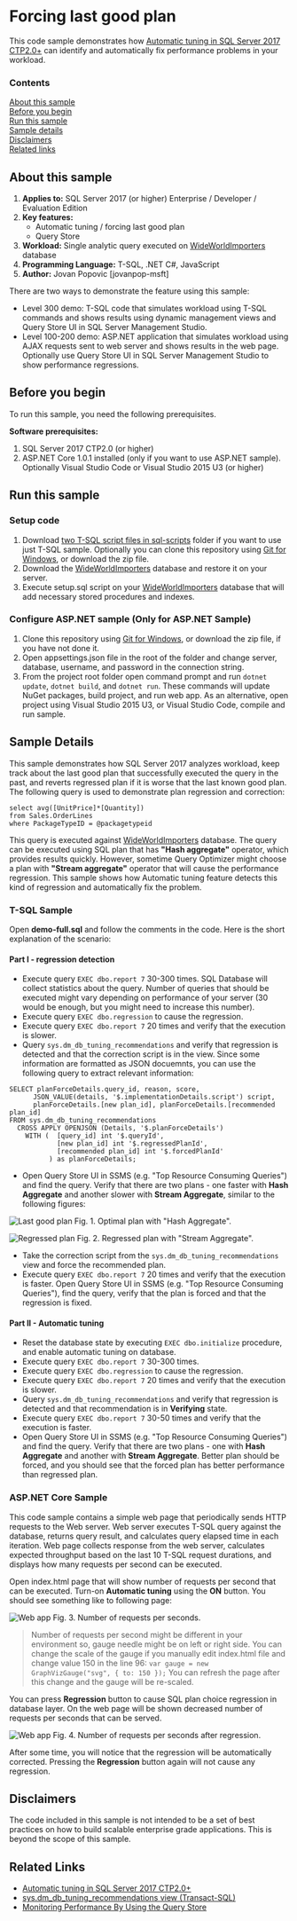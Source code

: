 # Forcing last good plan
This code sample demonstrates how [Automatic tuning in SQL Server 2017 CTP2.0+](https://docs.microsoft.com/sql/relational-databases/automatic-tuning/automatic-tuning) can identify and automatically fix performance problems in your workload.

### Contents

[About this sample](#about-this-sample)<br/>
[Before you begin](#before-you-begin)<br/>
[Run this sample](#run-this-sample)<br/>
[Sample details](#sample-details)<br/>
[Disclaimers](#disclaimers)<br/>
[Related links](#related-links)<br/>

<a name=about-this-sample></a>

## About this sample 
1. **Applies to:** SQL Server 2017 (or higher) Enterprise / Developer / Evaluation Edition
2. **Key features:**
    - Automatic tuning / forcing last good plan
    - Query Store
3. **Workload:** Single analytic query executed on [WideWorldImporters](../../../databases/wide-world-importers) database
4. **Programming Language:** T-SQL, .NET C#, JavaScript
5. **Author:** Jovan Popovic [jovanpop-msft]

There are two ways to demonstrate the feature using this sample:
 - Level 300 demo: T-SQL code that simulates workload using T-SQL commands and shows results using dynamic management views and Query Store UI in SQL Server Management Studio.
 - Level 100-200 demo: ASP.NET application that simulates workload using AJAX requests sent to web server and shows results in the web page. Optionally use Query Store UI in SQL Server Management Studio to show performance regressions.

<a name=before-you-begin></a>

## Before you begin

To run this sample, you need the following prerequisites.

**Software prerequisites:**

1. SQL Server 2017 CTP2.0 (or higher)
2. ASP.NET Core 1.0.1 installed (only if you want to use ASP.NET sample). Optionally Visual Studio Code or Visual Studio 2015 U3 (or higher)

<a name=run-this-sample></a>

## Run this sample

### Setup code
1. Download [two T-SQL script files in sql-scripts](sql-scripts) folder if you want to use just T-SQL sample. Optionally you can clone this repository using [Git for Windows](http://www.git-scm.com/), or download the zip file.
2. Download the [WideWorldImporters](../../../databases/wide-world-importers) database and restore it on your server.
3. Execute setup.sql script on your [WideWorldImporters](../../../databases/wide-world-importers) database that will add necessary stored procedures and indexes.

### Configure ASP.NET sample (Only for ASP.NET Sample)
1. Clone this repository using [Git for Windows](http://www.git-scm.com/), or download the zip file, if you have not done it.
2. Open appsettings.json file in the root of the folder and change server, database, username, and password in the connection string.
3. From the project root folder open command prompt and run `dotnet update`, `dotnet build`, and `dotnet run`. These commands will update NuGet packages, build project, and run web app. As an alternative,
open project using Visual Studio 2015 U3, or Visual Studio Code, compile and run sample.

<a name=sample-details></a>
## Sample Details

This sample demonstrates how SQL Server 2017 analyzes workload, keep track about the last good
plan that successfully executed the query in the past, and reverts regressed plan if it is worse that the last known good plan.
The following query is used to demonstrate plan regression and correction:

```
select avg([UnitPrice]*[Quantity])
from Sales.OrderLines
where PackageTypeID = @packagetypeid
```

This query is executed against [WideWorldImporters](../../../databases/wide-world-importers) database. The query can be executed using SQL plan that has **"Hash aggregate"** operator, which provides results quickly. However, sometime Query Optimizer might choose a plan with **"Stream aggregate"** operator that will cause the performance regression. This sample shows how Automatic tuning feature detects this kind of regression and automatically fix the problem.

### T-SQL Sample
Open **demo-full.sql** and follow the comments in the code. Here is the short explanation of the scenario:

#### Part I - regression detection
 - Execute query `EXEC dbo.report 7` 30-300 times. SQL Database will collect statistics about the query. Number of queries that should be executed might vary depending on performance of your server (30 would be enough, but you might need to increase this number).
 - Execute query `EXEC dbo.regression` to cause the regression.
 - Execute query `EXEC dbo.report 7` 20 times and verify that the execution is slower.
 - Query `sys.dm_db_tuning_recommendations` and verify that regression is detected and that
 the correction script is in the view. Since some information are formatted as JSON docuemnts, you can use the following query to extract relevant information:

```
SELECT planForceDetails.query_id, reason, score,
      JSON_VALUE(details, '$.implementationDetails.script') script,
      planForceDetails.[new plan_id], planForceDetails.[recommended plan_id]
FROM sys.dm_db_tuning_recommendations
  CROSS APPLY OPENJSON (Details, '$.planForceDetails')
    WITH (  [query_id] int '$.queryId',
            [new plan_id] int '$.regressedPlanId',
            [recommended plan_id] int '$.forcedPlanId'
          ) as planForceDetails;
```

 - Open Query Store UI in SSMS (e.g. "Top Resource Consuming Queries") and find the query. Verify that there are two plans - one faster with **Hash Aggregate** and another slower with **Stream Aggregate**, similar to the following figures:

![Last good plan](../../../../media/features/automatic-tuning/flgp-query-store-ui-last-good-plan.png "Last good plan")
Fig. 1. Optimal plan with "Hash Aggregate".

![Regressed plan](../../../../media/features/automatic-tuning/flgp-query-store-ui-regressed-plan.png "Regressed plan")
Fig. 2. Regressed plan with "Stream Aggregate".

 - Take the correction script from the `sys.dm_db_tuning_recommendations` view and force the recommended plan.
 - Execute query `EXEC dbo.report 7` 20 times and verify that the execution is faster. Open Query Store UI in SSMS (e.g. "Top Resource Consuming Queries"), find the query, verify that the plan is forced and that the regression is fixed.

#### Part II - Automatic tuning
 - Reset the database state by executing `EXEC dbo.initialize` procedure, and enable automatic tuning on database.
 - Execute query `EXEC dbo.report 7` 30-300 times.
 - Execute query `EXEC dbo.regression` to cause the regression.
 - Execute query `EXEC dbo.report 7` 20 times and verify that the execution is slower.
 - Query `sys.dm_db_tuning_recommendations` and verify that regression is detected and that
 recommendation is in **Verifying** state.
 - Execute query `EXEC dbo.report 7` 30-50 times and verify that the execution is faster.
 - Open Query Store UI in SSMS (e.g. "Top Resource Consuming Queries") and find the query. Verify that there are two plans - one with **Hash Aggregate** and another with **Stream Aggregate**. Better plan should be forced, and you should see that the forced plan has better performance than regressed plan.

### ASP.NET Core Sample

This code sample contains a simple web page that periodically sends HTTP requests to the Web server. Web server executes T-SQL query against the database, returns query result, and calculates query elapsed time in each iteration.
Web page collects response from the web server, calculates expected throughput based on the
last 10 T-SQL request durations, and displays how many requests per second can be executed.

Open index.html page that will show number of requests per second that can be executed. Turn-on
**Automatic tuning** using the **ON** button. You should see something like to following page:

![Web app](../../../../media/features/automatic-tuning/flgp-web-ui.png "Demo web app")
Fig. 3. Number of requests per seconds.

> Number of requests per second might be different in your environment so, gauge needle might
> be on left or right side. You can change the scale of the gauge if you manually edit index.html
> file and change value 150 in the line 96: `var gauge = new GraphVizGauge("svg", { to: 150 });`
> You can refresh the page after this change and the gauge will be re-scaled.

You can press **Regression** button to cause SQL plan choice regression in database layer. On the web page will be shown decreased number of requests per seconds that can be served.

![Web app](../../../../media/features/automatic-tuning/flgp-web-ui-regression.png "Demo web app")
Fig. 4. Number of requests per seconds after regression.

After some time, you will notice that the regression will be automatically corrected. Pressing the **Regression** button again will not cause any regression.

<a name=disclaimers></a>

## Disclaimers
The code included in this sample is not intended to be a set of best practices on how to build scalable enterprise grade applications. This is beyond the scope of this sample.

<a name=related-links></a>

## Related Links

- [Automatic tuning in SQL Server 2017 CTP2.0+](https://docs.microsoft.com/sql/relational-databases/automatic-tuning/automatic-tuning)
- [sys.dm_db_tuning_recommendations view (Transact-SQL)](https://docs.microsoft.com/sql/relational-databases/system-dynamic-management-views/sys-dm-db-tuning-recommendations-transact-sql)
- [Monitoring Performance By Using the Query Store](https://docs.microsoft.com/en-us/sql/relational-databases/performance/monitoring-performance-by-using-the-query-store)


